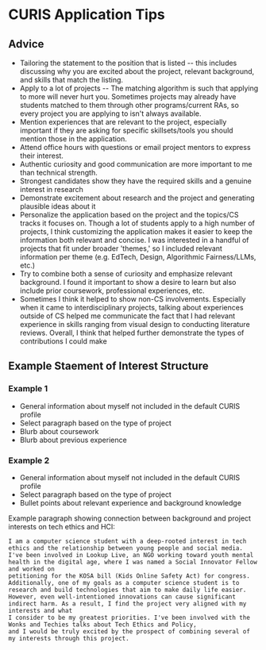 # CURIS Application Tips

## Advice
- Tailoring the statement to the position that is listed -- this includes discussing why you are excited about the project, relevant background, and skills that match the listing. 
- Apply to a lot of projects -- The matching algorithm is such that applying to more will never hurt you. Sometimes projects may already have students matched to them through other programs/current RAs, so every project you are applying to isn't always available.
- Mention experiences that are relevant to the project, especially important if they are asking for specific skillsets/tools you should mention those in the application.
- Attend office hours with questions or email project mentors to express their interest.
- Authentic curiosity and good communication are more important to me than technical strength.
- Strongest candidates show they have the required skills and a genuine interest in research
- Demonstrate excitement about research and the project and generating plausible ideas about it
- Personalize the application based on the project and the topics/CS tracks it focuses on. Though a lot of students apply to a high number of projects, I think customizing the application makes it easier to keep the information both relevant and concise. I was interested in a handful of projects that fit under broader 'themes,' so I included relevant information per theme (e.g. EdTech, Design, Algorithmic Fairness/LLMs, etc.)
- Try to combine both a sense of curiosity and emphasize relevant background. I found it important to show a desire to learn but also include prior coursework, professional experiences, etc.
- Sometimes I think it helped to show non-CS involvements. Especially when it came to interdisciplinary projects, talking about experiences outside of CS helped me communicate the fact that I had relevant experience in skills ranging from visual design to conducting literature reviews. Overall, I think that helped further demonstrate the types of contributions I could make

## Example Staement of Interest Structure
### Example 1
- General information about myself not included in the default CURIS profile
- Select paragraph based on the type of project
- Blurb about coursework
- Blurb about previous experience

### Example 2
- General information about myself not included in the default CURIS profile
- Select paragraph based on the type of project
- Bullet points about relevant experience and background knowledge

Example paragraph showing connection between background and project interests on tech ethics and HCI: 
```
I am a computer science student with a deep-rooted interest in tech ethics and the relationship between young people and social media.
I've been involved in Lookup Live, an NGO working toward youth mental health in the digital age, where I was named a Social Innovator Fellow and worked on
petitioning for the KOSA bill (Kids Online Safety Act) for congress.
Additionally, one of my goals as a computer science student is to research and build technologies that aim to make daily life easier.
However, even well-intentioned innovations can cause significant indirect harm. As a result, I find the project very aligned with my interests and what
I consider to be my greatest priorities. I've been involved with the Wonks and Techies talks about Tech Ethics and Policy,
and I would be truly excited by the prospect of combining several of my interests through this project. 
```
